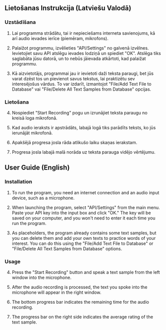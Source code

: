 ## Lietošanas Instrukcija (Latviešu Valodā)

### Uzstādīšana

1. Lai programma strādātu, tai ir nepieciešams interneta savienojums, kā arī audio ievades ierīce (piemēram, mikrofons).

2. Palaižot programmu, izvēlieties "API/Settings" no galvenā izvēlnes. Ievietojiet savu API atslēgu ievades lodziņā un spiediet "OK". Atslēga tiks saglabāta jūsu datorā, un to nebūs jāievada atkārtoti, kad palaižat programmu.

3. Kā aizvietotājs, programmai jau ir ievietoti daži teksta paraugi, bet jūs varat dzēst tos un pievienot savus tekstus, lai praktizētu sev interesējošus vārdus. To var izdarīt, izmantojot "File/Add Text File to Database" vai "File/Delete All Text Samples from Database" opcijas.

### Lietošana

4. Nospiediet "Start Recording" pogu un izrunājiet teksta paraugu no kreisā loga mikrofonā.

5. Kad audio ieraksts ir apstrādāts, labajā logā tiks parādīts teksts, ko jūs ierunājāt mikrofonā.

6. Apakšējā progresa josla rāda atlikušo laiku skaņas ierakstam.

7. Progresa josla labajā malā norāda uz teksta parauga vidējo vērtējumu.

## User Guide (English)

### Installation

1. To run the program, you need an internet connection and an audio input device, such as a microphone.

2. When launching the program, select "API/Settings" from the main menu. Paste your API key into the input box and click "OK." The key will be saved on your computer, and you won't need to enter it each time you run the program.

3. As placeholders, the program already contains some text samples, but you can delete them and add your own texts to practice words of your interest. You can do this using the "File/Add Text File to Database" or "File/Delete All Text Samples from Database" options.

### Usage

4. Press the "Start Recording" button and speak a text sample from the left window into the microphone.

5. After the audio recording is processed, the text you spoke into the microphone will appear in the right window.

6. The bottom progress bar indicates the remaining time for the audio recording.

7. The progress bar on the right side indicates the average rating of the text sample.